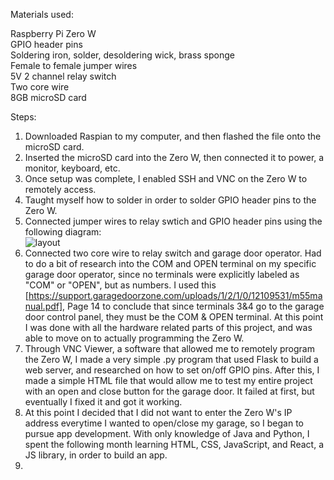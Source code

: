 Materials used:

Raspberry Pi Zero W  
GPIO header pins  
Soldering iron, solder, desoldering wick, brass sponge  
Female to female jumper wires  
5V 2 channel relay switch  
Two core wire  
8GB microSD card  

Steps:

1. Downloaded Raspian to my computer, and then flashed the file onto the microSD card.  
2. Inserted the microSD card into the Zero W, then connected it to power, a monitor, keyboard, etc.  
3. Once setup was complete, I enabled SSH and VNC on the Zero W to remotely access.  
4. Taught myself how to solder in order to solder GPIO header pins to the Zero W.  
5. Connected jumper wires to relay swtich and GPIO header pins using the following diagram:  
![layout](https://user-images.githubusercontent.com/85547196/126401893-7dd53e74-63f2-4ad2-a378-5dd02059c506.jpg)  
6. Connected two core wire to relay switch and garage door operator. Had to do a bit of research into the COM and OPEN terminal on my specific garage door operator, since no terminals were explicitly labeled as "COM" or "OPEN", but as numbers. I used this [https://support.garagedoorzone.com/uploads/1/2/1/0/12109531/m55manual.pdf], Page 14 to conclude that since terminals 3&4 go to the garage door control panel, they must be the COM & OPEN terminal. At this point I was done with all the hardware related parts of this project, and was able to move on to actually programming the Zero W.  
7. Through VNC Viewer, a software that allowed me to remotely program the Zero W, I made a very simple .py program that used Flask to build a web server, and researched on how to set on/off GPIO pins. After this, I made a simple HTML file that would allow me to test my entire project with an open and close button for the garage door. It failed at first, but eventually I fixed it and got it working.  
8. At this point I decided that I did not want to enter the Zero W's IP address everytime I wanted to open/close my garage, so I began to pursue app development. With only knowledge of Java and Python, I spent the following month learning HTML, CSS, JavaScript, and React, a JS library, in order to build an app.  
9. 



